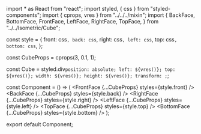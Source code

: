 import * as React from "react";
import styled, { css } from "styled-components";
import { cprops, vres } from "../../../mixin";
import {
  BackFace,
  BottomFace,
  FrontFace,
  LeftFace,
  RightFace,
  TopFace,
} from "../../Isometric/Cube";

const style = {
  front: css``,
  back: css``,
  right: css``,
  left: css``,
  top: css``,
  bottom: css``,
};

const CubeProps = cprops(3, 0.1, 1);

const Cube = styled.div`
  position: absolute;
  left: ${vres()};
  top: ${vres()};
  width: ${vres()};
  height: ${vres()};
  transform: ;
`;

const Component = () => (
  <Cube>
    <FrontFace {...CubeProps} styles={style.front} />
    <BackFace {...CubeProps} styles={style.back} />
    <RightFace {...CubeProps} styles={style.right} />
    <LeftFace {...CubeProps} styles={style.left} />
    <TopFace {...CubeProps} styles={style.top} />
    <BottomFace {...CubeProps} styles={style.bottom} />
  </Cube>
);

export default Component;
